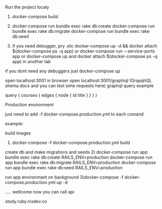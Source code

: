 Run the project localy
1) docker-compose build

2)  docker-compose run bundle exec rake db:create
    docker-compose run bundle exec rake db:migrate
    docker-compose run bundle exec rake db:seed

3) if you need debugger, pry .etc
    docker-compose up -d && docker attach $(docker-compose ps -q app) or
    docker-compose run --service-ports app or 
    docker-compose up and docker attach $(docker-compose ps -q app) in another tab

  if you dont need any debuggers just
    docker-compose up

open localhost:3001 in browser
open localhost:3001/graphiql (GrapqhQL shema docs and you can test sime requests here)
graphql query example

query {
  courses {
    edges {
      node {
        id
        title
      }
    }
  }
}

Production environment

just need to add -f docker-compose.production.yml to each comand

example:

build images
1) docker-compose -f docker-compose.production.yml build

create db and make migrations and seeds
2)  docker-compose run app bundle exec rake db:create RAILS_ENV=production
    docker-compose run app bundle exec rake db:migrate RAILS_ENV=production
    docker-compose run app bundle exec rake db:seed RAILS_ENV=production

run app environmant on background
3)docker-compose -f docker-compose.production.yml up -d
  
.....
wellcome now you can call api

study.ruby.nixdev.co
